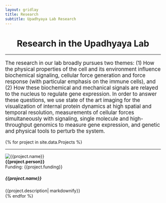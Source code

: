 ```yaml
---
layout: gridlay
title: Research
subtitle: Upadhyaya Lab Research
---
```

<div align="center">
	<h1>
		<strong>Research in the Upadhyaya Lab</strong>
	</h1>
</div>
<hr>
<!-- The paddingtop and margin-top edits allow anchors to link properly. -->
<div class="container">
  <div class="jumbotron jumbotron-correct">
      <p style="font-size:120%;">
        The research in our lab broadly pursues two themes: (1) How the physical properties of the cell and its environment influence biochemical signaling, cellular force generation and force response (with particular emphasis on the immune cells), and (2) How these biochemical and mechanical signals are relayed to the nucleus to regulate gene expression. In order to answer these questions, we use state of the art imaging for the visualization of internal protein dynamics at high spatial and temporal resolution, measurements of cellular forces simultaneously with signaling, single molecule and high-throughput genomics to measure gene expression, and genetic and physical tools to perturb the system.
      </p>
  </div>
</div>

{% for project in site.data.Projects %}
<hr>
<!-- The paddingtop and margin-top edits allow anchors to link properly. -->
<div id = "{{project.name}}" class="row" style="padding-top: 60px; margin-top: -60px;">
    <div class="col-sm-4">
        <img class="img-responsive" src="{{project.image}}" {% if project.altimage %} onmouseover="this.src='{{project.altimage}}';" onmouseout="this.src='{{project.image}}';" {% endif %} alt="{{project.name}}"><br>
        <strong>{{project.person}}</strong> <br>
        Funding: {{project.funding}} <br>
    </div>
    <div class="col-sm-8" style="text-align: justify">
        <h5>{{project.name}}</h5>
        {{project.description| markdownify}}
    </div>
</div>
{% endfor %}
